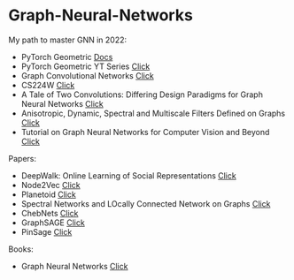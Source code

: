 # Graph-Neural-Networks

My path to master GNN in 2022:

- PyTorch Geometric [Docs](https://pytorch-geometric.readthedocs.io/en/latest/index.html)
- PyTorch Geometric YT Series [Click](https://www.youtube.com/watch?v=JtDgmmQ60x8&list=PLGMXrbDNfqTzqxB1IGgimuhtfAhGd8lHF)
- Graph Convolutional Networks [Click](https://www.youtube.com/watch?v=Iiv9R6BjxHM)
- CS224W [Click](https://www.youtube.com/watch?v=JAB_plj2rbA&list=PLoROMvodv4rPLKxIpqhjhPgdQy7imNkDn)
- A Tale of Two Convolutions: Differing Design Paradigms for Graph Neural Networks [Click](https://towardsdatascience.com/a-tale-of-two-convolutions-differing-design-paradigms-for-graph-neural-networks-8dadffa5b4b0)
- Anisotropic, Dynamic, Spectral and Multiscale Filters Defined on Graphs [Click](https://towardsdatascience.com/tutorial-on-graph-neural-networks-for-computer-vision-and-beyond-part-2-be6d71d70f49)
- Tutorial on Graph Neural Networks for Computer Vision and Beyond [Click](https://medium.com/@BorisAKnyazev/tutorial-on-graph-neural-networks-for-computer-vision-and-beyond-part-1-3d9fada3b80d)

Papers:
- DeepWalk: Online Learning of Social Representations [Click](https://arxiv.org/abs/1403.6652)
- Node2Vec [Click](https://cs.stanford.edu/~jure/pubs/node2vec-kdd16.pdf)
- Planetoid [Click](https://arxiv.org/abs/1603.08861)
- Spectral Networks and LOcally Connected Network on Graphs [Click](https://arxiv.org/abs/1603.08861)
- ChebNets [Click](https://arxiv.org/abs/1606.09375)
- GraphSAGE [Click](https://arxiv.org/abs/1706.02216)
- PinSage [Click](https://arxiv.org/abs/1806.01973)

Books:
- Graph Neural Networks [Click](https://graph-neural-networks.github.io/index.html#tab-part1)
